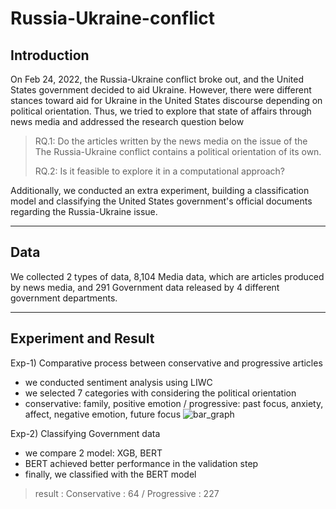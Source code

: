 # Russia-Ukraine-conflict

## Introduction
On Feb 24, 2022, the Russia-Ukraine conflict broke out, and the United States government decided to aid Ukraine. However, there were different stances toward aid for Ukraine in the United States discourse depending on political orientation. 
Thus, we tried to explore that state of affairs through news media and addressed the research question below
>RQ.1: Do the articles written by the news media on the issue of the
The Russia-Ukraine conflict contains a political orientation of its own.
>
>RQ.2: Is it feasible to explore it in a computational approach?

Additionally, we conducted an extra experiment, building a classification model and classifying the United States government's official documents regarding the Russia-Ukraine issue.

---------------------------------------

## Data
We collected 2 types of data, 8,104 Media data, which are articles produced by news media, and 291 Government data released by 4 different government departments.

---------------------------------------

## Experiment and Result
Exp-1) Comparative process between conservative and progressive articles 
 - we conducted sentiment analysis using LIWC
 - we selected 7 categories with considering the political orientation
 - conservative: family, positive emotion / progressive: past focus, anxiety, affect, negative emotion, future focus
![bar_graph](https://github.com/dxlabskku/Russia-Ukraine-conflict/assets/122080807/f9a43448-0bce-48fa-9085-b0a0864eab05)

Exp-2) Classifying Government data
 - we compare 2 model: XGB, BERT
 - BERT achieved better performance in the validation step
 - finally, we classified with the BERT model
> result : Conservative : 64 / Progressive : 227
